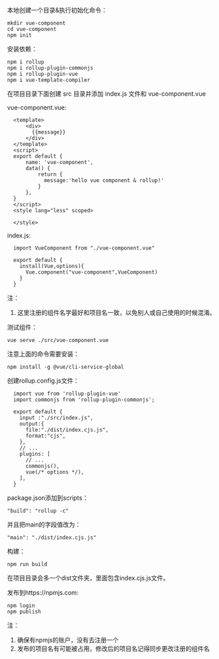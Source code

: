 本地创建一个目录&执行初始化命令：
```
mkdir vue-component
cd vue-component
npm init
```

安装依赖：
```
npm i rollup
npm i rollup-plugin-commonjs
npm i rollup-plugin-vue
npm i vue-template-compiler
```
在项目目录下面创建 src 目录并添加 index.js 文件和 vue-component.vue

vue-component.vue:
```
  <template>
      <div>
        {{message}}
      </div>
  </template>
  <script>
  export default {
      name: 'vue-component',
      data() {
          return {
            message:'hello vue component & rollup!'
          }
      },
  }
  </script>
  <style lang="less" scoped>

  </style>
```

index.js:
```
  import VueComponent from "./vue-component.vue"

  export default {
    install(Vue,options){
      Vue.component("vue-component",VueComponent)
    }
  }
```

注：
  
1. 这里注册的组件名字最好和项目名一致，以免别人或自己使用的时候混淆。

测试组件：

    vue serve ./src/vue-component.vue

注意上面的命令需要安装：
    
    npm install -g @vue/cli-service-global




创建rollup.config.js文件：
```  
  import vue from 'rollup-plugin-vue'
  import commonjs from 'rollup-plugin-commonjs';

  export default {
    input :"./src/index.js",
    output:{
      file:"./dist/index.cjs.js",
      format:"cjs",
    },
    // ...
    plugins: [
      // ...
      commonjs(),
      vue(/* options */),
    ],
  } 
```

package.json添加到scripts：
    
    "build": "rollup -c"

并且把main的字段值改为：
  
    "main": "./dist/index.cjs.js"

构建：
    
    npm run build

在项目目录会多一个dist文件夹，里面包含index.cjs.js文件。

发布到https://npmjs.com:

    npm login
    npm publish

注：

  1. 确保有npmjs的账户，没有去注册一个
  2. 发布的项目名有可能被占用，修改后的项目名记得同步更改注册的组件名
